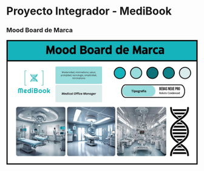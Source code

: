 # Proyecto Integrador - MediBook

### Mood Board de Marca
![Mood Board de Marca](/UX%20UI%20Design/Mood%20Board%20de%20Marca.jpg)